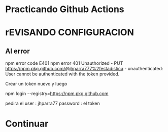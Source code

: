 # Practicando Github Actions
# rEVISANDO CONFIGURACION


## Al error 

npm error code E401
npm error 401 Unauthorized - PUT https://npm.pkg.github.com/@jhparra777%2festadistica - unauthenticated: User cannot be authenticated with the token provided.

Crear un token nuevo y luego

npm login --registry=https://npm.pkg.github.com

pedira el user : jhparra77
password : el token

# Continuar
